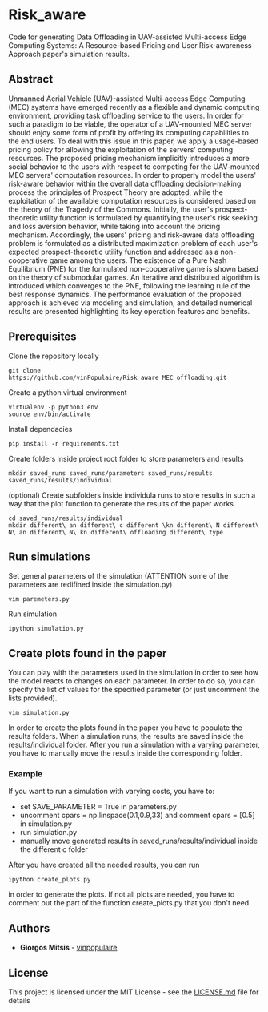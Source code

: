 # Risk_aware
Code for generating Data Offloading in UAV-assisted Multi-access Edge Computing Systems: A Resource-based Pricing and User Risk-awareness Approach paper's simulation results.

## Abstract

Unmanned Aerial Vehicle (UAV)-assisted Multi-access Edge Computing (MEC) systems have emerged recently as a flexible and dynamic computing environment, providing task offloading service to the users. In order for such a paradigm to be viable, the operator of a UAV-mounted MEC server should enjoy some form of profit by offering its computing capabilities to the end users. To deal with this issue in this paper, we apply a usage-based pricing policy for allowing the exploitation of the servers’ computing resources. The proposed pricing mechanism implicitly introduces a more social behavior to the users with respect to competing for the UAV-mounted MEC servers' computation resources. In order to properly model the users' risk-aware behavior within the overall data offloading decision-making process the principles of Prospect Theory are adopted, while the exploitation of the available computation resources is considered based on the theory of the Tragedy of the Commons. Initially, the user's prospect-theoretic utility function is formulated by quantifying the user's risk seeking and loss aversion behavior, while taking into account the pricing mechanism. Accordingly, the users' pricing and risk-aware data offloading problem is formulated as a distributed maximization problem of each user's expected prospect-theoretic utility function and addressed as a non-cooperative game among the users. The existence of a Pure Nash Equilibrium (PNE) for the formulated non-cooperative game is shown based on the theory of submodular games. An iterative and distributed algorithm is introduced which converges to the PNE, following the learning rule of the best response dynamics. The performance evaluation of the proposed approach is achieved via modeling and simulation, and detailed numerical results are presented highlighting its key operation features and benefits.

## Prerequisites

Clone the repository locally
```
git clone https://github.com/vinPopulaire/Risk_aware_MEC_offloading.git
```

Create a python virtual environment
```
virtualenv -p python3 env
source env/bin/activate
```

Install dependacies
```
pip install -r requirements.txt
```

Create folders inside project root folder to store parameters and results
```
mkdir saved_runs saved_runs/parameters saved_runs/results saved_runs/results/individual
```

(optional) Create subfolders inside individula runs to store results in such a way that the plot function to generate the results of the paper works
```
cd saved_runs/results/individual
mkdir different\ an different\ c different \kn different\ N different\ N\ an different\ N\ kn different\ offloading different\ type
```

## Run simulations

Set general parameters of the simulation (ATTENTION some of the parameters are redifined inside the simulation.py)
```
vim paremeters.py
```

Run simulation
```
ipython simulation.py
```

## Create plots found in the paper

You can play with the parameters used in the simulation in order to see how the model reacts to changes on each parameter. In order to do so, you can specify the list of values for the specified parameter (or just uncomment the lists provided).
```
vim simulation.py
```

In order to create the plots found in the paper you have to populate the results folders. When a simulation runs, the results are saved inside the results/individual folder. After you run a simulation with a varying parameter, you have to manually move the results inside the corresponding folder.

### Example
If you want to run a simulation with varying costs, you have to:
- set SAVE_PARAMETER = True in parameters.py
- uncomment cpars = np.linspace(0.1,0.9,33) and comment cpars = [0.5] in simulation.py
- run simulation.py
- manually move generated results in saved_runs/results/individual inside the different c folder

After you have created all the needed results, you can run
```
ipython create_plots.py
```
in order to generate the plots.
If not all plots are needed, you have to comment out the part of the function create_plots.py that you don't need

## Authors

* **Giorgos Mitsis** - [vinpopulaire](https://github.com/vinPopulaire)

## License

This project is licensed under the MIT License - see the [LICENSE.md](LICENSE.md) file for details
